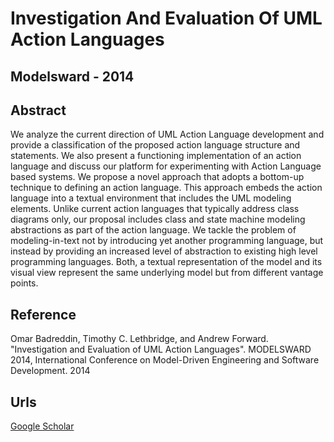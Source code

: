 # Investigation And Evaluation Of UML Action Languages
## Modelsward - 2014

## Abstract

We analyze the current direction of UML Action Language development and provide a classification of the proposed action language structure and statements. We also present a functioning implementation of an action language and discuss our platform for experimenting with Action Language based systems. We propose a novel approach that adopts a bottom-up technique to defining an action language. This approach embeds the action language into a textual environment that includes the UML modeling elements. Unlike current action languages that typically address class diagrams only, our proposal includes class and state machine modeling abstractions as part of the action language. We tackle the problem of modeling-in-text not by introducing yet another programming language, but instead by providing an increased level of abstraction to existing high level programming languages. Both, a textual representation of the model and its visual view represent the same underlying model but from different vantage points.

## Reference

Omar Badreddin, Timothy C. Lethbridge, and Andrew Forward. "Investigation and Evaluation of UML Action Languages". MODELSWARD 2014, International Conference on Model-Driven Engineering and Software Development. 2014

## Urls

[Google Scholar](https://scholar.google.com.sg/citations?view_op=view_citation&hl=en&user=0PWZ8YMAAAAJ&sortby=pubdate&citation_for_view=0PWZ8YMAAAAJ:kNdYIx-mwKoC)


